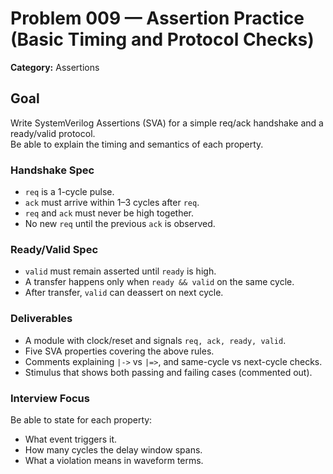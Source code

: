 # Problem 009 — Assertion Practice (Basic Timing and Protocol Checks)

**Category:** Assertions  

## Goal
Write SystemVerilog Assertions (SVA) for a simple req/ack handshake and a ready/valid protocol.  
Be able to explain the timing and semantics of each property.

### Handshake Spec
* `req` is a 1-cycle pulse.  
* `ack` must arrive within 1–3 cycles after `req`.  
* `req` and `ack` must never be high together.  
* No new `req` until the previous `ack` is observed.  

### Ready/Valid Spec
* `valid` must remain asserted until `ready` is high.  
* A transfer happens only when `ready && valid` on the same cycle.  
* After transfer, `valid` can deassert on next cycle.  

### Deliverables
* A module with clock/reset and signals `req, ack, ready, valid`.  
* Five SVA properties covering the above rules.  
* Comments explaining `|->` vs `|=>`, and same-cycle vs next-cycle checks.  
* Stimulus that shows both passing and failing cases (commented out).

### Interview Focus
Be able to state for each property:
- What event triggers it.  
- How many cycles the delay window spans.  
- What a violation means in waveform terms.
